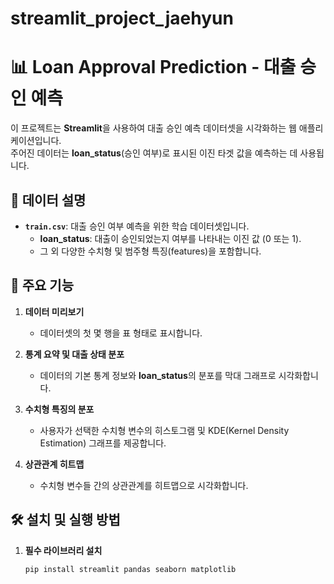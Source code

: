 # streamlit_project_jaehyun

# 📊 Loan Approval Prediction - 대출 승인 예측

이 프로젝트는 **Streamlit**을 사용하여 대출 승인 예측 데이터셋을 시각화하는 웹 애플리케이션입니다.  
주어진 데이터는 **loan_status**(승인 여부)로 표시된 이진 타겟 값을 예측하는 데 사용됩니다.

## 📁 데이터 설명

- **`train.csv`**: 대출 승인 여부 예측을 위한 학습 데이터셋입니다.
  - **loan_status**: 대출이 승인되었는지 여부를 나타내는 이진 값 (0 또는 1).
  - 그 외 다양한 수치형 및 범주형 특징(features)을 포함합니다.

## 🚀 주요 기능

1. **데이터 미리보기**  
   - 데이터셋의 첫 몇 행을 표 형태로 표시합니다.

2. **통계 요약 및 대출 상태 분포**  
   - 데이터의 기본 통계 정보와 **loan_status**의 분포를 막대 그래프로 시각화합니다.

3. **수치형 특징의 분포**  
   - 사용자가 선택한 수치형 변수의 히스토그램 및 KDE(Kernel Density Estimation) 그래프를 제공합니다.

4. **상관관계 히트맵**  
   - 수치형 변수들 간의 상관관계를 히트맵으로 시각화합니다.

## 🛠️ 설치 및 실행 방법

1. **필수 라이브러리 설치**
   ```bash
   pip install streamlit pandas seaborn matplotlib
